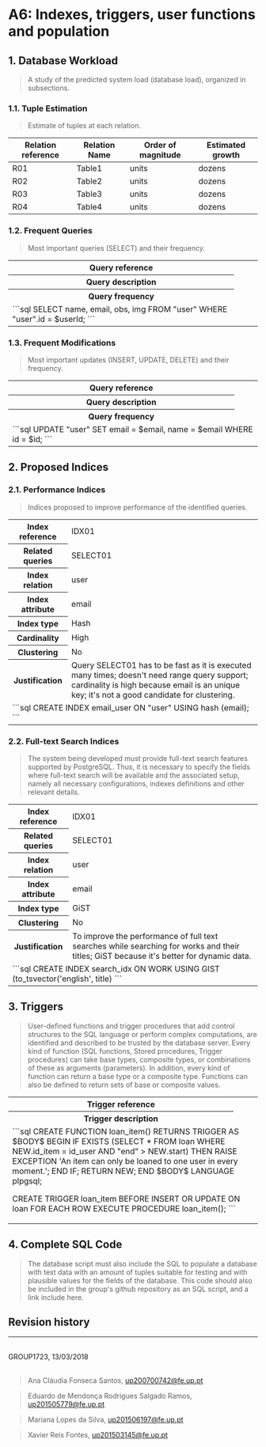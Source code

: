 # A6: Indexes, triggers, user functions and population

## 1. Database Workload

> A study of the predicted system load (database load), organized in subsections.

### 1.1. Tuple Estimation

> Estimate of tuples at each relation.


| Relation reference | Relation Name | Order of magnitude        | Estimated growth |
| ------------------ | ------------- | ------------------------- | ---------------- |
| R01                | Table1        | units|dozens|hundreds|etc | order per time   |
| R02                | Table2        | units|dozens|hundreds|etc | dozens per month |
| R03                | Table3        | units|dozens|hundreds|etc | hundreds per day |
| R04                | Table4        | units|dozens|hundreds|etc | no growth        |


### 1.2. Frequent Queries

> Most important queries (SELECT) and their frequency.

<table>
  <tr>
    <th>Query reference</th>
    <td></td>
  </tr>
  <tr>
    <th>Query description</th>
    <td></td>
  </tr>
  <tr>
    <th>Query frequency</th>
    <td></td>
  </tr>
  <tr>
    <td colspan="2">
    ```sql
    SELECT name, email, obs, img
      FROM "user"
      WHERE "user".id = $userId;
    ```
    </td>
  </tr>
</table>

### 1.3. Frequent Modifications

> Most important updates (INSERT, UPDATE, DELETE) and their frequency.

<table>
  <tr>
    <th>Query reference</th>
    <td></td>
  </tr>
  <tr>
    <th>Query description</th>
    <td></td>
  </tr>
  <tr>
    <th>Query frequency</th>
    <td></td>
  </tr>
  <tr>
    <td colspan="2">
    ```sql
    UPDATE "user"
      SET email = $email, name = $email
      WHERE id = $id;
    ```
    </td>
  </tr>
</table>

## 2. Proposed Indices

### 2.1. Performance Indices

> Indices proposed to improve performance of the identified queries.

<table>
  <tr>
    <th>Index reference</th>
    <td>IDX01</td>
  </tr>
  <tr>
    <th>Related queries</th>
    <td>SELECT01</td>
  </tr>
  <tr>
    <th>Index relation</th>
    <td>user</td>
  </tr>
  <tr>
    <th>Index attribute</th>
    <td>email</td>
  </tr>
  <tr>
    <th>Index type</th>
    <td>Hash</td>
  </tr>
  <tr>
    <th>Cardinality</th>
    <td>High</td>
  </tr>
  <tr>
    <th>Clustering</th>
    <td>No</td>
  </tr>
  <tr>
    <th>Justification</th>
    <td>Query SELECT01 has to be fast as it is executed many times; doesn't need range query support; cardinality is high because email is an unique key; it's not a good candidate for clustering.</td>
  </tr>
  <tr>
    <td colspan="2">
    ```sql
    CREATE INDEX email_user ON "user" USING hash (email);
    ```
    </td>
  </tr>
</table>

### 2.2. Full-text Search Indices

> The system being developed must provide full-text search features supported by PostgreSQL. Thus, it is necessary to specify the fields where full-text search will be available and the associated setup, namely all necessary configurations, indexes definitions and other relevant details.

<table>
  <tr>
    <th>Index reference</th>
    <td>IDX01</td>
  </tr>
  <tr>
    <th>Related queries</th>
    <td>SELECT01</td>
  </tr>
  <tr>
    <th>Index relation</th>
    <td>user</td>
  </tr>
  <tr>
    <th>Index attribute</th>
    <td>email</td>
  </tr>
  <tr>
    <th>Index type</th>
    <td>GiST</td>
  </tr>
  <tr>
    <th>Clustering</th>
    <td>No</td>
  </tr>
  <tr>
    <th>Justification</th>
    <td>
      To improve the performance of full text searches while searching for works and their titles; GiST because it's better for dynamic data.
    </td>
  </tr>
  <tr>
    <td colspan="2">
    ```sql
    CREATE INDEX search_idx ON WORK USING GIST (to_tsvector('english', title)
    ```
    </td>
  </tr>
</table>

## 3. Triggers

> User-defined functions and trigger procedures that add control structures to the SQL language or perform complex computations, are identified and described to be trusted by the database server. Every kind of function (SQL functions, Stored procedures, Trigger procedures) can take base types, composite types, or combinations of these as arguments (parameters). In addition, every kind of function can return a base type or a composite type. Functions can also be defined to return sets of base or composite values.

<table>
  <tr>
    <th>Trigger reference</th>
    <td></td>
  </tr>
  <tr>
    <th>Trigger description</th>
    <td></td>
  </tr>
  <tr>
    <td colspan="2">
    ```sql
    CREATE FUNCTION loan_item() RETURNS TRIGGER AS
$BODY$
BEGIN
  IF EXISTS (SELECT * FROM loan WHERE NEW.id_item = id_user AND "end" > NEW.start) THEN
    RAISE EXCEPTION 'An item can only be loaned to one user in every moment.';
  END IF;
  RETURN NEW;
END
$BODY$
LANGUAGE plpgsql;

CREATE TRIGGER loan_item
  BEFORE INSERT OR UPDATE ON loan
  FOR EACH ROW
    EXECUTE PROCEDURE loan_item();
    ```
    </td>
  </tr>
</table>


## 4. Complete SQL Code

> The database script must also include the SQL to populate a database with test data with an amount of tuples suitable for testing and with plausible values for the fields of the database.
> This code should also be included in the group's github repository as an SQL script, and a link include here.


## Revision history

***

<br>
GROUP1723, 13/03/2018
<br>
<br>

> Ana Cláudia Fonseca Santos, up200700742@fe.up.pt

> Eduardo de Mendonça Rodrigues Salgado Ramos, up201505779@fe.up.pt

> Mariana Lopes da Silva, up201506197@fe.up.pt

> Xavier Reis Fontes, up201503145@fe.up.pt
